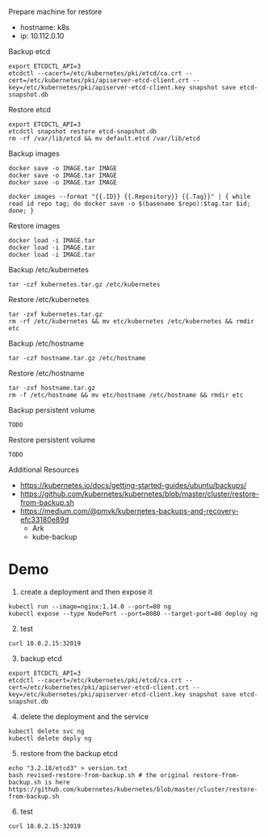 Prepare machine for restore

* hostname: k8s
* ip: 10.112.0.10

Backup etcd

```
export ETCDCTL_API=3
etcdctl --cacert=/etc/kubernetes/pki/etcd/ca.crt --cert=/etc/kubernetes/pki/apiserver-etcd-client.crt --key=/etc/kubernetes/pki/apiserver-etcd-client.key snapshot save etcd-snapshot.db
```

Restore etcd

```
export ETCDCTL_API=3
etcdctl snapshot restore etcd-snapshot.db
rm -rf /var/lib/etcd && mv default.etcd /var/lib/etcd
```

Backup images

```
docker save -o IMAGE.tar IMAGE
docker save -o IMAGE.tar IMAGE
docker save -o IMAGE.tar IMAGE

docker images --format "{{.ID}} {{.Repository}} {{.Tag}}" | { while read id repo tag; do docker save -o $(basename $repo):$tag.tar $id; done; }
```

Restore images

```
docker load -i IMAGE.tar
docker load -i IMAGE.tar
docker load -i IMAGE.tar
```

Backup /etc/kubernetes

```
tar -czf kubernetes.tar.gz /etc/kubernetes
```

Restore /etc/kubernetes

```
tar -zxf kubernetes.tar.gz
rm -rf /etc/kubernetes && mv etc/kubernetes /etc/kubernetes && rmdir etc
```

Backup /etc/hostname

```
tar -czf hostname.tar.gz /etc/hostname
```

Restore /etc/hostname

```
tar -zxf hostname.tar.gz
rm -f /etc/hostname && mv etc/hostname /etc/hostname && rmdir etc
```

Backup persistent volume

```
TODO
```

Restore persistent volume

```
TODO
```

Additional Resources

* https://kubernetes.io/docs/getting-started-guides/ubuntu/backups/
* https://github.com/kubernetes/kubernetes/blob/master/cluster/restore-from-backup.sh
* https://medium.com/@pmvk/kubernetes-backups-and-recovery-efc33180e89d
  * Ark
  * kube-backup

# Demo

1. create a deployment and then expose it

```
kubectl run --image=nginx:1.14.0 --port=80 ng
kubectl expose --type NodePort --port=8080 --target-port=80 deploy ng
```

2. test

```
curl 10.0.2.15:32019
```

3. backup etcd

```
export ETCDCTL_API=3
etcdctl --cacert=/etc/kubernetes/pki/etcd/ca.crt --cert=/etc/kubernetes/pki/apiserver-etcd-client.crt --key=/etc/kubernetes/pki/apiserver-etcd-client.key snapshot save etcd-snapshot.db
```

4. delete the deployment and the service

```
kubectl delete svc ng
kubectl delete deply ng
```

5. restore from the backup etcd

```
echo "3.2.18/etcd3" > version.txt
bash revised-restore-from-backup.sh # the original restore-from-backup.sh is here https://github.com/kubernetes/kubernetes/blob/master/cluster/restore-from-backup.sh
```

6. test

```
curl 10.0.2.15:32019 
```
